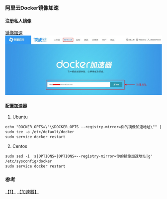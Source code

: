 ### 阿里云Docker镜像加速
#### 注册私人镜像   
[镜像加速](http://mirror.aliyun.com/)
![](images/阿里云Docker镜像加速.jpeg)

#### 配置加速器   
1. Ubuntu
```shell
echo "DOCKER_OPTS=\"\$DOCKER_OPTS --registry-mirror=你的镜像加速地址\"" | sudo tee -a /etc/default/docker
sudo service docker restart
```
2. Centos
```shell
sudo sed -i 's|OPTIONS=|OPTIONS=--registry-mirror=你的镜像加速地址|g' /etc/sysconfig/docker
sudo service docker restart
```

### 参考
[【1】](https://baichuan.taobao.com/doc2/detail.htm?treeId=39&articleId=103049&docType=1)
[【加速器】](https://cr.console.aliyun.com/#/accelerator)
